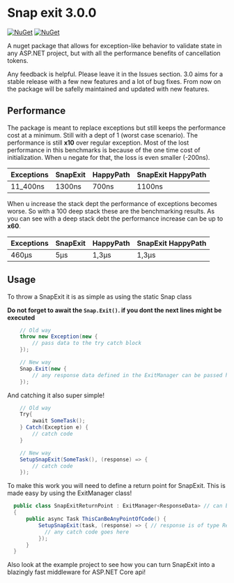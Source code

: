﻿# Snap exit 3.0.0
[![NuGet](https://img.shields.io/nuget/v/SnapExit.svg)](https://www.nuget.org/packages/SnapExit/)
[![NuGet](https://img.shields.io/nuget/dt/SnapExit.svg)](https://www.nuget.org/packages/SnapExit/)

A nuget package that allows for exception-like behavior to validate state in any ASP.NET project, but with all the performance benefits of cancellation tokens.

Any feedback is helpful. Please leave it in the Issues section.
3.0 aims for a stable release with a few new features and a lot of bug fixes. From now on the package will be safelly maintained and updated with new features.

## Performance
The package is meant to replace exceptions but still keeps the performance cost at a minimum.
Still with a dept of 1 (worst case scenario). The performance is still **x10** over regular exception.
Most of the lost performance in this benchmarks is because of the one time cost of initialization. When u negate for that, the loss is even smaller (-200ns).

| Exceptions | SnapExit | HappyPath | SnapExit HappyPath |
|------------|----------|-----------|--------------------|
| 11_400ns   | 1300ns   | 700ns     | 1100ns             |


When u increase the stack dept the performance of exceptions becomes worse. So with a 100 deep stack these are the benchmarking results.
As you can see with a deep stack debt the performance increase can be up to **x60**.

| Exceptions | SnapExit | HappyPath | SnapExit HappyPath |
|------------|----------|-----------|--------------------|
| 460μs      | 5μs      | 1,3μs     | 1,3μs              |

## Usage

To throw a SnapExit it is as simple as using the static Snap class

**Do not forget to await the `Snap.Exit()`. if you dont the next lines might be executed**
```csharp
    // Old way
    throw new Exception(new {
        // pass data to the try catch block
    });

    // New way
    Snap.Exit(new {
        // any response data defined in the ExitManager can be passed here
    });
```

And catching it also super simple!

```csharp
    // Old way
    Try{
        await SomeTask();
    } Catch(Exception e) {
        // catch code
    }

    // New way
    SetupSnapExit(SomeTask(), (response) => {
        // catch code
    });
```

To make this work you will need to define a return point for SnapExit. This is made easy by using the ExitManager class!
```csharp
  public class SnapExitReturnPoint : ExitManager<ResponseData> // can be inherited from or instantiated
  {
      public async Task ThisCanBeAnyPointOfCode() {
          SetupSnapExit(task, (response) => { // response is of type ResponseData
            // any catch code goes here
          });
      }
  }
```

Also look at the example project to see how you can turn SnapExit into a blazingly fast middleware for ASP.NET Core api!